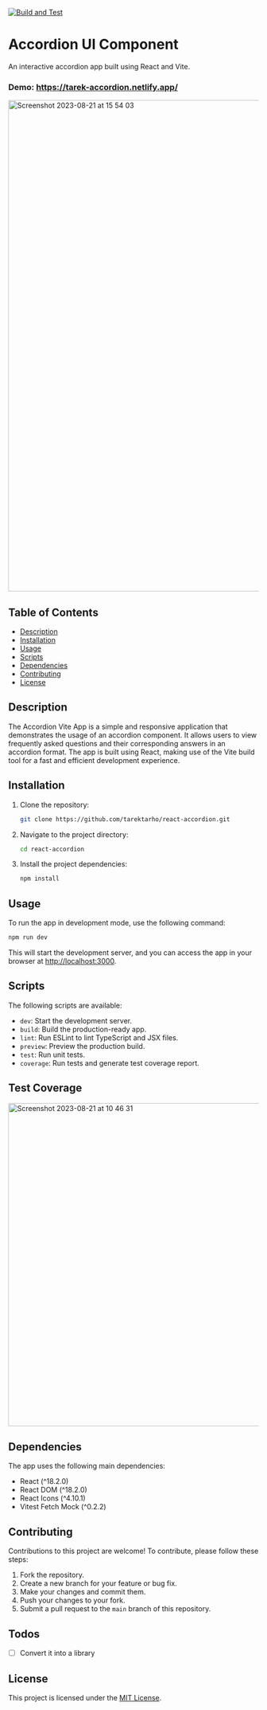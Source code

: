 [![Build and Test](https://github.com/tarektarho/react-accordion/actions/workflows/main.yml/badge.svg)](https://github.com/tarektarho/react-accordion/actions/workflows/main.yml)

# Accordion UI Component

An interactive accordion app built using React and Vite.

### Demo: https://tarek-accordion.netlify.app/

<img width="987" alt="Screenshot 2023-08-21 at 15 54 03" src="https://user-images.githubusercontent.com/18512695/262044897-6ed2711b-0edf-409c-b1f3-23dc79492795.png">

## Table of Contents

- [Description](#description)
- [Installation](#installation)
- [Usage](#usage)
- [Scripts](#scripts)
- [Dependencies](#dependencies)
- [Contributing](#contributing)
- [License](#license)

## Description

The Accordion Vite App is a simple and responsive application that demonstrates the usage of an accordion component. It allows users to view frequently asked questions and their corresponding answers in an accordion format. The app is built using React, making use of the Vite build tool for a fast and efficient development experience.

## Installation

1. Clone the repository:

   ```bash
   git clone https://github.com/tarektarho/react-accordion.git
   ```

2. Navigate to the project directory:

   ```bash
   cd react-accordion
   ```

3. Install the project dependencies:

   ```bash
   npm install
   ```

## Usage

To run the app in development mode, use the following command:

```bash
npm run dev
```

This will start the development server, and you can access the app in your browser at [http://localhost:3000](http://localhost:3000).

## Scripts

The following scripts are available:

- `dev`: Start the development server.
- `build`: Build the production-ready app.
- `lint`: Run ESLint to lint TypeScript and JSX files.
- `preview`: Preview the production build.
- `test`: Run unit tests.
- `coverage`: Run tests and generate test coverage report.

## Test Coverage

<img width="649" alt="Screenshot 2023-08-21 at 10 46 31" src="https://user-images.githubusercontent.com/18512695/262044674-43810c46-f6d4-4851-aa0d-23770ef2ca8f.png">

## Dependencies

The app uses the following main dependencies:

- React (^18.2.0)
- React DOM (^18.2.0)
- React Icons (^4.10.1)
- Vitest Fetch Mock (^0.2.2)

## Contributing

Contributions to this project are welcome! To contribute, please follow these steps:

1. Fork the repository.
2. Create a new branch for your feature or bug fix.
3. Make your changes and commit them.
4. Push your changes to your fork.
5. Submit a pull request to the `main` branch of this repository.

## Todos

- [ ] Convert it into a library

## License

This project is licensed under the [MIT License](LICENSE).
